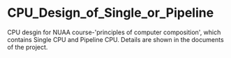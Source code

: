 # CPU_Design_of_Single_or_Pipeline
CPU desgin for NUAA course-'principles of computer composition', which contains Single CPU and Pipeline CPU.
Details are shown in the documents of the project.